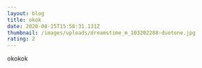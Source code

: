```yaml
---
layout: blog
title: okok
date: 2020-08-15T15:58:31.131Z
thumbnail: /images/uploads/dreamstime_m_103202288-duotone.jpg
rating: 2
---
```

okokok
